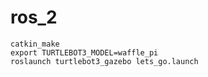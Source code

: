 # ros_2
```
catkin_make
export TURTLEBOT3_MODEL=waffle_pi
roslaunch turtlebot3_gazebo lets_go.launch
```
